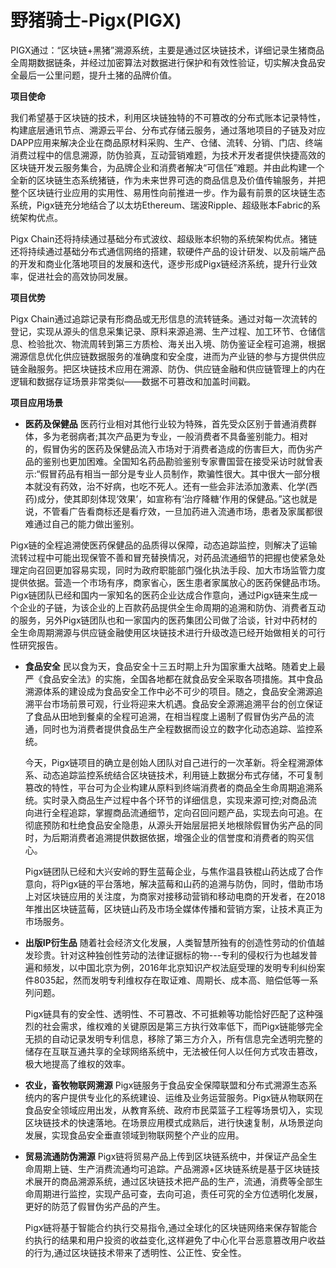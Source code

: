 # 野猪骑士-Pigx(PIGX)

PIGX通过：“区块链+黑猪”溯源系统，主要是通过区块链技术，详细记录生猪商品全周期数据链条，并经过加密算法对数据进行保护和有效性验证，切实解决食品安全最后一公里问题，提升土猪的品牌价值。

**项目使命**

我们希望基于区块链的技术，利用区块链独特的不可篡改的分布式账本记录特性，构建底层通讯节点、溯源云平台、分布式存储云服务，通过落地项目的子链及对应DAPP应用来解决企业在商品原材料采购、生产、仓储、流转、分销、门店、终端消费过程中的信息溯源，防伪验真，互动营销难题，为技术开发者提供快捷高效的区块链开发云服务集合，为品牌企业和消费者解决“可信任”难题。并由此构建一个全新的区块链生态系统猪链，作为未来世界可选的商品信息及价值传输服务，并把整个区块链行业应用的实用性、易用性向前推进一步。作为最有前景的区块链生态系统，Pigx链充分地结合了以太坊Ethereum、瑞波Ripple、超级账本Fabric的系统架构优点。

Pigx Chain还将持续通过基础分布式波纹、超级账本织物的系统架构优点。猪链还将持续通过基础分布式通信网络的搭建，软硬件产品的设计研发、以及前端产品的开发和商业化落地项目的发展和迭代，逐步形成Pigx链经济系统，提升行业效率，促进社会的高效协同发展。

**项目优势**

Pigx Chain通过追踪记录有形商品或无形信息的流转链条。通过对每一次流转的登记，实现从源头的信息采集记录、原料来源追溯、生产过程、加工环节、仓储信息、检验批次、物流周转到第三方质检、海关出入境、防伪鉴证全程可追溯，根据溯源信息优化供应链数据服务的准确度和安全度，进而为产业链的参与方提供供应链金融服务。把区块链技术应用在溯源、防伪、供应链金融和供应链管理上的内在逻辑和数据存证场景非常类似——数据不可篡改和加盖时间戳。

**项目应用场景**

- **医药及保健品**
  医药行业相对其他行业较为特殊，首先受众区别于普通消费群体，多为老弱病者;其次产品更为专业，一般消费者不具备鉴别能力。相对的，假冒伪劣的医药及保健品流入市场对于消费者造成的伤害巨大，而伪劣产品的鉴别也更加困难。全国知名药品勘验鉴别专家曹国营在接受采访时就曾表示:“假冒药品有相当一部分是专业人员制作，欺骗性很大。其中很大一部分根本就没有药效，治不好病，也吃不死人。还有一些会非法添加激素、化学(西药)成分，使其即刻体现‘效果’，如宣称有‘治疗降糖’作用的保健品。”这也就是说，不管看广告看商标还是看疗效，一旦加药进入流通市场，患者及家属都很难通过自己的能力做出鉴别。

​       Pigx链的全程追溯使医药保健品的品质得以保障，动态追踪监控，则解决了运输流转过程中可能出现保管不善和冒充替换情况，对药品流通细节的把握也使紧急处理定向召回更加容易实现，同时为政府职能部门强化执法手段、加大市场监管力度提供依据。营造一个市场有序，商家省心，医生患者家属放心的医药保健品市场。Pigx链团队已经和国内一家知名的医药企业达成合作意向，通过Pigx链来生成一个企业的子链，为该企业的上百款药品提供全生命周期的追溯和防伪、消费者互动的服务，另外Pigx链团队也和一家国内的医药集团公司做了洽谈，针对中药材的全生命周期溯源与供应链金融使用区块链技术进行升级改造已经开始做相关的可行性研究报告。

- **食品安全**
  民以食为天，食品安全十三五时期上升为国家重大战略。随着史上最严《食品安全法》的实施，全国各地都在就食品安全采取各项措施。其中食品溯源体系的建设成为食品安全工作中必不可少的项目。随之，食品安全溯源追溯平台市场前景可观，行业将迎来大机遇。食品安全源溯追溯平台的创立保证了食品从田地到餐桌的全程可追溯，在相当程度上遏制了假冒伪劣产品的流通，同时也为消费者提供食品生产全程数据而设立的数字化动态追踪、监控系统。

  今天，Pigx链项目的确立是创始人团队对自己进行的一次革新。将全程溯源体系、动态追踪监控系统结合区块链技术，利用链上数据分布式存储，不可复制篡改的特性，平台可为企业构建从原料到终端消费者的商品全生命周期追溯系统。实时录入商品生产过程中各个环节的详细信息，实现来源可控;对商品流向进行全程追踪，掌握商品流通细节，定向召回问题产品，实现去向可追。在彻底预防和杜绝食品安全隐患，从源头开始层层把关地根除假冒伪劣产品的同时，为后期消费者追溯提供数据依据，增强企业的信誉度和消费者的购买信心。

  Pigx链团队已经和大兴安岭的野生蓝莓企业，与焦作温县铁棍山药达成了合作意向，将Pigx链的平台落地，解决蓝莓和山药的追溯与防伪，同时，借助市场上对区块链应用的关注度，为商家对接移动营销和移动电商的开发者，在2018年推出区块链蓝莓，区块链山药及市场全媒体传播和营销方案，让技术真正为市场服务。

- **出版IP衍生品**
  随着社会经济文化发展，人类智慧所独有的创造性劳动的价值越发珍贵。针对这种独创性劳动的法律证据标的物---专利的侵权行为也越发普遍和频发，以中国北京为例，2016年北京知识产权法庭受理的发明专利纠纷案件8035起，然而发明专利维权存在取证难、周期长、成本高、赔偿低等一系列问题。

  Pigx链具有的安全性、透明性、不可篡改、不可抵赖等功能恰好匹配了这种强烈的社会需求，维权难的关键原因是第三方执行效率低下，而Pigx链能够完全无损的自动记录发明专利信息，移除了第三方介入，所有信息完全透明完整的储存在互联互通共享的全球网络系统中，无法被任何人以任何方式攻击篡改，极大地提高了维权的效率。

- **农业，畜牧物联网溯源**
  Pigx链服务于食品安全保障联盟和分布式溯源生态系统内的客户提供专业化的系统建设、运维及业务运营服务。Pigx链从物联网在食品安全领域应用出发，从教育系统、政府市民菜篮子工程等场景切入，实现区块链技术的快速落地。在场景应用模式成熟后，进行快速复制，从场景逆向发展，实现食品安全垂直领域到物联网整个产业的应用。

- **贸易流通防伪溯源**
  Pigx链将贸易产品上传到区块链系统中，并保证产品全生命周期上链、生产消费流通均可追踪。产品溯源+区块链系统是基于区块链技术展开的商品溯源系统，通过区块链技术把产品的生产，流通，消费等全部生命周期进行监控，实现产品可查，去向可追，责任可究的全方位透明化发展，更好的防范了假冒伪劣产品的产生。

  Pigx链将基于智能合约执行交易指令,通过全球化的区块链网络来保存智能合约执行的结果和用户投资的收益变化,这样避免了中心化平台恶意篡改用户收益的行为,通过区块链技术带来了透明性、公正性、安全性。
